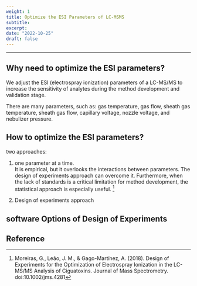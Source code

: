 ```yaml
---
weight: 1
title: Optimize the ESI Parameters of LC-MSMS
subtitle:  
excerpt: 
date: "2022-10-25"
draft: false
---
```


<!--more-->
---
## Why need to optimize the ESI parameters?


We adjust the ESI (electrospray ionization) parameters of a LC-MS/MS to increase the sensitivity of analytes during the method development and validation stage.

There are many parameters, such as: gas temperature, gas flow, sheath gas temperature, sheath gas flow, capillary voltage, nozzle voltage, and nebulizer pressure. 


## How to optimize the ESI parameters?
two approaches:  
1) one parameter at a time.  
It is empirical, but it overlooks the interactions between parameters.  The design of experiments approach can overcome it. Furthermore, when the lack of standards is a critical limitation for method development, the statistical approach is especially useful. [^1]   

2) Design of experiments approach


## software Options of Design of Experiments 


## Reference

[^1]: Moreiras, G., Leão, J. M., & Gago-Martínez, A. (2018). Design of Experiments for the Optimization of Electrospray Ionization in the LC-MS/MS Analysis of Ciguatoxins. Journal of Mass Spectrometry. doi:10.1002/jms.4281
